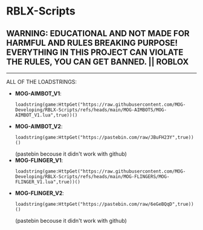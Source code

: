 # RBLX-Scripts

## WARNING: EDUCATIONAL AND NOT MADE FOR HARMFUL AND RULES BREAKING PURPOSE! EVERYTHING IN THIS PROJECT CAN VIOLATE THE RULES, YOU CAN GET BANNED. || ROBLOX

---

ALL OF THE LOADSTRINGS:

- **MOG-AIMBOT_V1**: <pre> ``loadstring(game:HttpGet("https://raw.githubusercontent.com/MOG-Developing/RBLX-Scripts/refs/heads/main/MOG-AIMBOTS/MOG-AIMBOT_V1.lua",true))()`` </pre>
- **MOG-AIMBOT_V2**: <pre> ``loadstring(game:HttpGet("https://pastebin.com/raw/JBuFH23Y",true))()`` </pre> (pastebin becouse it didn't work with github)
- **MOG-FLINGER_V1**: <pre> ``loadstring(game:HttpGet("https://raw.githubusercontent.com/MOG-Developing/RBLX-Scripts/refs/heads/main/MOG-FLINGERS/MOG-FLINGER_V1.lua",true))()`` </pre>
- **MOG-FLINGER_V2**: <pre> ``loadstring(game:HttpGet("https://pastebin.com/raw/6eGeBQqD",true))()`` </pre> (pastebin becouse it didn't work with github)
